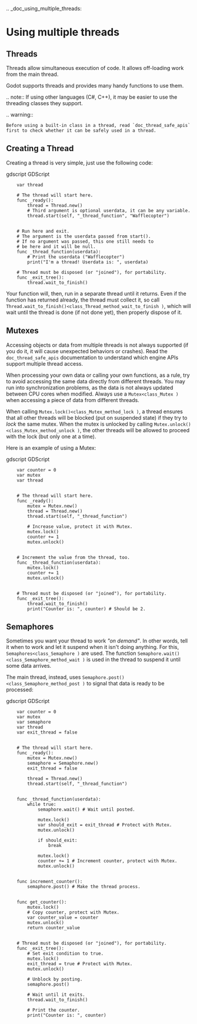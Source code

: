 .. _doc_using_multiple_threads:

Using multiple threads
======================

Threads
-------

Threads allow simultaneous execution of code. It allows off-loading work
from the main thread.

Godot supports threads and provides many handy functions to use them.

.. note:: If using other languages (C#, C++), it may be easier to use the
          threading classes they support.

.. warning::

    Before using a built-in class in a thread, read `doc_thread_safe_apis`
    first to check whether it can be safely used in a thread.

Creating a Thread
-----------------

Creating a thread is very simple, just use the following code:

gdscript GDScript

```
    var thread

    # The thread will start here.
    func _ready():
        thread = Thread.new()
        # Third argument is optional userdata, it can be any variable.
        thread.start(self, "_thread_function", "Wafflecopter")


    # Run here and exit.
    # The argument is the userdata passed from start().
    # If no argument was passed, this one still needs to
    # be here and it will be null.
    func _thread_function(userdata):
        # Print the userdata ("Wafflecopter")
        print("I'm a thread! Userdata is: ", userdata)

    # Thread must be disposed (or "joined"), for portability.
    func _exit_tree():
        thread.wait_to_finish()
```

Your function will, then, run in a separate thread until it returns.
Even if the function has returned already, the thread must collect it, so call
`Thread.wait_to_finish()<class_Thread_method_wait_to_finish )`, which will
wait until the thread is done (if not done yet), then properly dispose of it.

Mutexes
-------

Accessing objects or data from multiple threads is not always supported (if you
do it, it will cause unexpected behaviors or crashes). Read the
`doc_thread_safe_apis` documentation to understand which engine APIs
support multiple thread access.

When processing your own data or calling your own functions, as a rule, try to
avoid accessing the same data directly from different threads. You may run into
synchronization problems, as the data is not always updated between CPU cores
when modified. Always use a `Mutex<class_Mutex )` when accessing
a piece of data from different threads.

When calling `Mutex.lock()<class_Mutex_method_lock )`, a thread ensures that
all other threads will be blocked (put on suspended state) if they try to *lock*
the same mutex. When the mutex is unlocked by calling
`Mutex.unlock()<class_Mutex_method_unlock )`, the other threads will be
allowed to proceed with the lock (but only one at a time).

Here is an example of using a Mutex:

gdscript GDScript

```
    var counter = 0
    var mutex
    var thread


    # The thread will start here.
    func _ready():
        mutex = Mutex.new()
        thread = Thread.new()
        thread.start(self, "_thread_function")

        # Increase value, protect it with Mutex.
        mutex.lock()
        counter += 1
        mutex.unlock()


    # Increment the value from the thread, too.
    func _thread_function(userdata):
        mutex.lock()
        counter += 1
        mutex.unlock()


    # Thread must be disposed (or "joined"), for portability.
    func _exit_tree():
        thread.wait_to_finish()
        print("Counter is: ", counter) # Should be 2.
```

Semaphores
----------

Sometimes you want your thread to work *"on demand"*. In other words, tell it
when to work and let it suspend when it isn't doing anything.
For this, `Semaphores<class_Semaphore )` are used. The function
`Semaphore.wait()<class_Semaphore_method_wait )` is used in the thread to
suspend it until some data arrives.

The main thread, instead, uses
`Semaphore.post()<class_Semaphore_method_post )` to signal that data is
ready to be processed:

gdscript GDScript

```
    var counter = 0
    var mutex
    var semaphore
    var thread
    var exit_thread = false


    # The thread will start here.
    func _ready():
        mutex = Mutex.new()
        semaphore = Semaphore.new()
        exit_thread = false

        thread = Thread.new()
        thread.start(self, "_thread_function")


    func _thread_function(userdata):
        while true:
            semaphore.wait() # Wait until posted.

            mutex.lock()
            var should_exit = exit_thread # Protect with Mutex.
            mutex.unlock()

            if should_exit:
                break

            mutex.lock()
            counter += 1 # Increment counter, protect with Mutex.
            mutex.unlock()


    func increment_counter():
        semaphore.post() # Make the thread process.


    func get_counter():
        mutex.lock()
        # Copy counter, protect with Mutex.
        var counter_value = counter
        mutex.unlock()
        return counter_value


    # Thread must be disposed (or "joined"), for portability.
    func _exit_tree():
        # Set exit condition to true.
        mutex.lock()
        exit_thread = true # Protect with Mutex.
        mutex.unlock()

        # Unblock by posting.
        semaphore.post()

        # Wait until it exits.
        thread.wait_to_finish()

        # Print the counter.
        print("Counter is: ", counter)
```
